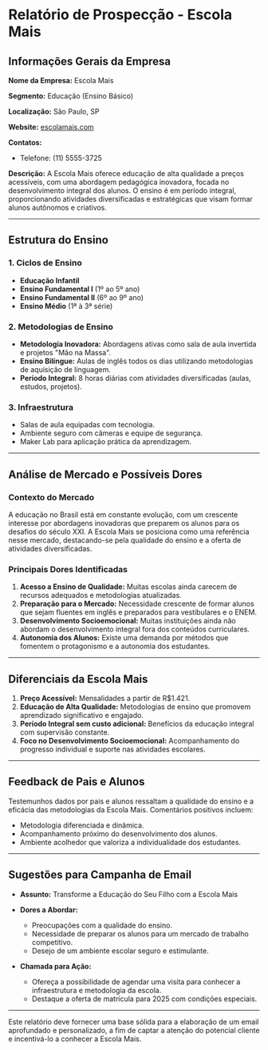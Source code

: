# Relatório de Prospecção - Escola Mais

## Informações Gerais da Empresa

**Nome da Empresa:** Escola Mais

**Segmento:** Educação (Ensino Básico)

**Localização:** São Paulo, SP

**Website:** [escolamais.com](http://www.escolamais.com)

**Contatos:**
- Telefone: (11) 5555-3725 

**Descrição:** A Escola Mais oferece educação de alta qualidade a preços acessíveis, com uma abordagem pedagógica inovadora, focada no desenvolvimento integral dos alunos. O ensino é em período integral, proporcionando atividades diversificadas e estratégicas que visam formar alunos autônomos e criativos.

---

## Estrutura do Ensino

### 1. Ciclos de Ensino
- **Educação Infantil**
- **Ensino Fundamental I** (1º ao 5º ano)
- **Ensino Fundamental II** (6º ao 9º ano)
- **Ensino Médio** (1ª à 3ª série)

### 2. Metodologias de Ensino
- **Metodologia Inovadora:** Abordagens ativas como sala de aula invertida e projetos "Mão na Massa".
- **Ensino Bilíngue:** Aulas de inglês todos os dias utilizando metodologias de aquisição de linguagem.
- **Período Integral:** 8 horas diárias com atividades diversificadas (aulas, estudos, projetos).

### 3. Infraestrutura
- Salas de aula equipadas com tecnologia.
- Ambiente seguro com câmeras e equipe de segurança.
- Maker Lab para aplicação prática da aprendizagem.

---

## Análise de Mercado e Possíveis Dores

### Contexto do Mercado
A educação no Brasil está em constante evolução, com um crescente interesse por abordagens inovadoras que preparem os alunos para os desafios do século XXI. A Escola Mais se posiciona como uma referência nesse mercado, destacando-se pela qualidade do ensino e a oferta de atividades diversificadas.

### Principais Dores Identificadas
1. **Acesso a Ensino de Qualidade:** Muitas escolas ainda carecem de recursos adequados e metodologias atualizadas.
2. **Preparação para o Mercado:** Necessidade crescente de formar alunos que sejam fluentes em inglês e preparados para vestibulares e o ENEM.
3. **Desenvolvimento Socioemocional:** Muitas instituições ainda não abordam o desenvolvimento integral fora dos conteúdos curriculares.
4. **Autonomia dos Alunos:** Existe uma demanda por métodos que fomentem o protagonismo e a autonomia dos estudantes.

---

## Diferenciais da Escola Mais

1. **Preço Acessível:** Mensalidades a partir de R$1.421.
2. **Educação de Alta Qualidade:** Metodologias de ensino que promovem aprendizado significativo e engajado.
3. **Período Integral sem custo adicional:** Benefícios da educação integral com supervisão constante.
4. **Foco no Desenvolvimento Socioemocional:** Acompanhamento do progresso individual e suporte nas atividades escolares.

---

## Feedback de Pais e Alunos

Testemunhos dados por pais e alunos ressaltam a qualidade do ensino e a eficácia das metodologias da Escola Mais. Comentários positivos incluem:
- Metodologia diferenciada e dinâmica.
- Acompanhamento próximo do desenvolvimento dos alunos.
- Ambiente acolhedor que valoriza a individualidade dos estudantes.

---

## Sugestões para Campanha de Email

- **Assunto:** Transforme a Educação do Seu Filho com a Escola Mais
- **Dores a Abordar:**
  - Preocupações com a qualidade do ensino.
  - Necessidade de preparar os alunos para um mercado de trabalho competitivo.
  - Desejo de um ambiente escolar seguro e estimulante.
  
- **Chamada para Ação:**
  - Ofereça a possibilidade de agendar uma visita para conhecer a infraestrutura e metodologia da escola.
  - Destaque a oferta de matrícula para 2025 com condições especiais.

---

Este relatório deve fornecer uma base sólida para a elaboração de um email aprofundado e personalizado, a fim de captar a atenção do potencial cliente e incentivá-lo a conhecer a Escola Mais.